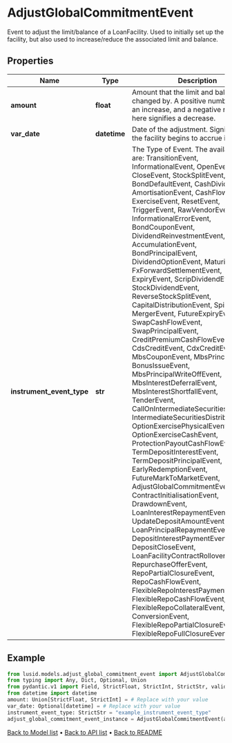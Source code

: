# AdjustGlobalCommitmentEvent

Event to adjust the limit/balance of a LoanFacility. Used to initially set up the facility, but also used to increase/reduce the associated limit and balance.
## Properties
Name | Type | Description | Notes
------------ | ------------- | ------------- | -------------
**amount** | **float** | Amount that the limit and balance are changed by. A positive number signifies an increase, and a negative number here signifies a decrease. | 
**var_date** | **datetime** | Date of the adjustment.  Signifies when the facility begins to accrue interest. | [optional] 
**instrument_event_type** | **str** | The Type of Event. The available values are: TransitionEvent, InformationalEvent, OpenEvent, CloseEvent, StockSplitEvent, BondDefaultEvent, CashDividendEvent, AmortisationEvent, CashFlowEvent, ExerciseEvent, ResetEvent, TriggerEvent, RawVendorEvent, InformationalErrorEvent, BondCouponEvent, DividendReinvestmentEvent, AccumulationEvent, BondPrincipalEvent, DividendOptionEvent, MaturityEvent, FxForwardSettlementEvent, ExpiryEvent, ScripDividendEvent, StockDividendEvent, ReverseStockSplitEvent, CapitalDistributionEvent, SpinOffEvent, MergerEvent, FutureExpiryEvent, SwapCashFlowEvent, SwapPrincipalEvent, CreditPremiumCashFlowEvent, CdsCreditEvent, CdxCreditEvent, MbsCouponEvent, MbsPrincipalEvent, BonusIssueEvent, MbsPrincipalWriteOffEvent, MbsInterestDeferralEvent, MbsInterestShortfallEvent, TenderEvent, CallOnIntermediateSecuritiesEvent, IntermediateSecuritiesDistributionEvent, OptionExercisePhysicalEvent, OptionExerciseCashEvent, ProtectionPayoutCashFlowEvent, TermDepositInterestEvent, TermDepositPrincipalEvent, EarlyRedemptionEvent, FutureMarkToMarketEvent, AdjustGlobalCommitmentEvent, ContractInitialisationEvent, DrawdownEvent, LoanInterestRepaymentEvent, UpdateDepositAmountEvent, LoanPrincipalRepaymentEvent, DepositInterestPaymentEvent, DepositCloseEvent, LoanFacilityContractRolloverEvent, RepurchaseOfferEvent, RepoPartialClosureEvent, RepoCashFlowEvent, FlexibleRepoInterestPaymentEvent, FlexibleRepoCashFlowEvent, FlexibleRepoCollateralEvent, ConversionEvent, FlexibleRepoPartialClosureEvent, FlexibleRepoFullClosureEvent | 
## Example

```python
from lusid.models.adjust_global_commitment_event import AdjustGlobalCommitmentEvent
from typing import Any, Dict, Optional, Union
from pydantic.v1 import Field, StrictFloat, StrictInt, StrictStr, validator
from datetime import datetime
amount: Union[StrictFloat, StrictInt] = # Replace with your value
var_date: Optional[datetime] = # Replace with your value
instrument_event_type: StrictStr = "example_instrument_event_type"
adjust_global_commitment_event_instance = AdjustGlobalCommitmentEvent(amount=amount, var_date=var_date, instrument_event_type=instrument_event_type)

```

[Back to Model list](../README.md#documentation-for-models) &#8226; [Back to API list](../README.md#documentation-for-api-endpoints) &#8226; [Back to README](../README.md)

